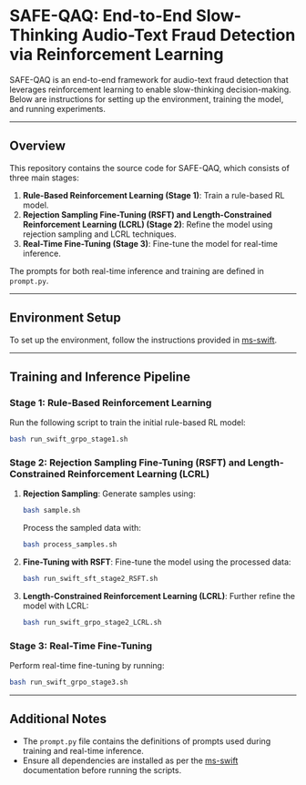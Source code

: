 # SAFE-QAQ: End-to-End Slow-Thinking Audio-Text Fraud Detection via Reinforcement Learning

SAFE-QAQ is an end-to-end framework for audio-text fraud detection that leverages reinforcement learning to enable slow-thinking decision-making. Below are instructions for setting up the environment, training the model, and running experiments.

---

## Overview

This repository contains the source code for SAFE-QAQ, which consists of three main stages:
1. **Rule-Based Reinforcement Learning (Stage 1)**: Train a rule-based RL model.
2. **Rejection Sampling Fine-Tuning (RSFT) and Length-Constrained Reinforcement Learning (LCRL) (Stage 2)**: Refine the model using rejection sampling and LCRL techniques.
3. **Real-Time Fine-Tuning (Stage 3)**: Fine-tune the model for real-time inference.

The prompts for both real-time inference and training are defined in `prompt.py`.

---

## Environment Setup

To set up the environment, follow the instructions provided in [ms-swift](https://github.com/modelscope/ms-swift).

---

## Training and Inference Pipeline

### Stage 1: Rule-Based Reinforcement Learning
Run the following script to train the initial rule-based RL model:
```bash
bash run_swift_grpo_stage1.sh
```

### Stage 2: Rejection Sampling Fine-Tuning (RSFT) and Length-Constrained Reinforcement Learning (LCRL)
1. **Rejection Sampling**:
   Generate samples using:
   ```bash
   bash sample.sh
   ```
   Process the sampled data with:
   ```bash
   bash process_samples.sh
   ```

2. **Fine-Tuning with RSFT**:
   Fine-tune the model using the processed data:
   ```bash
   bash run_swift_sft_stage2_RSFT.sh
   ```

3. **Length-Constrained Reinforcement Learning (LCRL)**:
   Further refine the model with LCRL:
   ```bash
   bash run_swift_grpo_stage2_LCRL.sh
   ```

### Stage 3: Real-Time Fine-Tuning
Perform real-time fine-tuning by running:
```bash
bash run_swift_grpo_stage3.sh
```

---

## Additional Notes
- The `prompt.py` file contains the definitions of prompts used during training and real-time inference.
- Ensure all dependencies are installed as per the [ms-swift](https://github.com/modelscope/ms-swift) documentation before running the scripts.